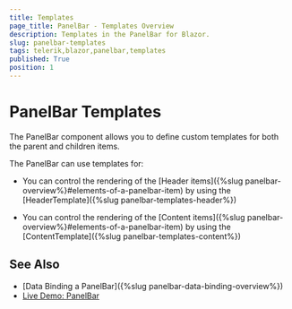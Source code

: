 ```yaml
---
title: Templates
page_title: PanelBar - Templates Overview
description: Templates in the PanelBar for Blazor.
slug: panelbar-templates
tags: telerik,blazor,panelbar,templates
published: True
position: 1
---
```


# PanelBar Templates

The PanelBar component allows you to define custom templates for both the parent and children items.

The PanelBar can use templates for:

* You can control the rendering of the [Header items]({%slug panelbar-overview%}#elements-of-a-panelbar-item) by using the [HeaderTemplate]({%slug panelbar-templates-header%})

* You can control the rendering of the [Content items]({%slug panelbar-overview%}#elements-of-a-panelbar-item) by using the [ContentTemplate]({%slug panelbar-templates-content%})


## See Also

  * [Data Binding a PanelBar]({%slug panelbar-data-binding-overview%})
  * [Live Demo: PanelBar](https://demos.telerik.com/blazor-ui/panelbar/overview)
